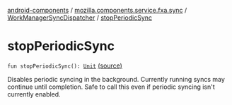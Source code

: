 [android-components](../../index.md) / [mozilla.components.service.fxa.sync](../index.md) / [WorkManagerSyncDispatcher](index.md) / [stopPeriodicSync](./stop-periodic-sync.md)

# stopPeriodicSync

`fun stopPeriodicSync(): `[`Unit`](https://kotlinlang.org/api/latest/jvm/stdlib/kotlin/-unit/index.html) [(source)](https://github.com/mozilla-mobile/android-components/blob/master/components/service/firefox-accounts/src/main/java/mozilla/components/service/fxa/sync/WorkManagerSyncManager.kt#L192)

Disables periodic syncing in the background. Currently running syncs may continue until completion.
Safe to call this even if periodic syncing isn't currently enabled.

